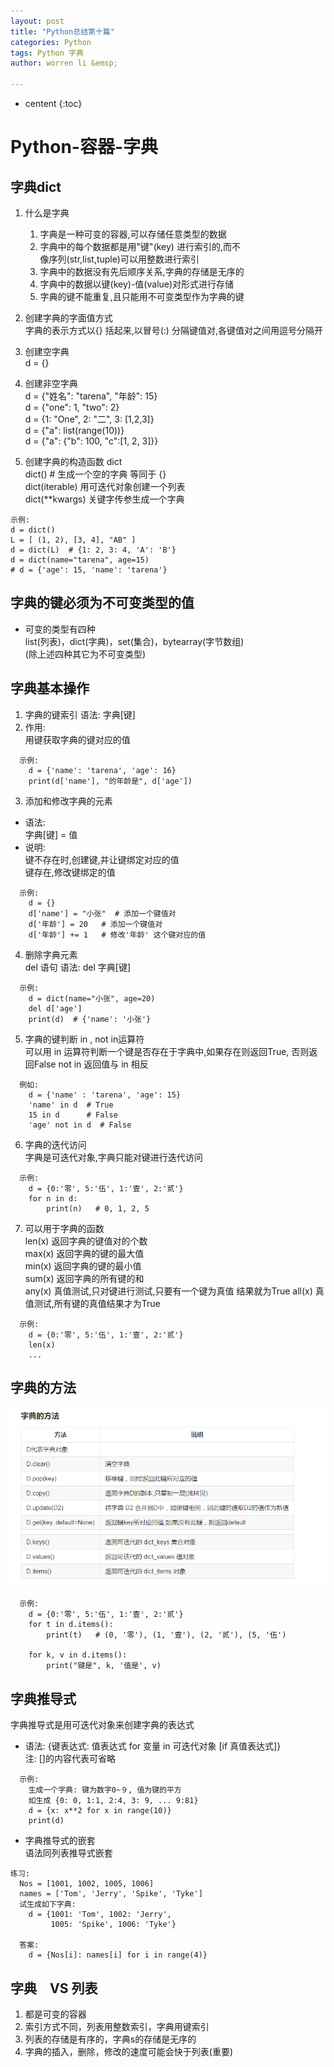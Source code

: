 ```yaml
---
layout: post
title: "Python总结第十篇"
categories: Python
tags: Python 字典
author: worren li &emsp;

---
```


* centent
{:toc}

# Python-容器-字典
## 字典dict
1. 什么是字典  
    1. 字典是一种可变的容器,可以存储任意类型的数据  
    2. 字典中的每个数据都是用"键"(key) 进行索引的,而不  
    像序列(str,list,tuple)可以用整数进行索引  
    3. 字典中的数据没有先后顺序关系,字典的存储是无序的  
    4. 字典中的数据以键(key)-值(value)对形式进行存储  
    5. 字典的键不能重复,且只能用不可变类型作为字典的键  

2. 创建字典的字面值方式  
    字典的表示方式以{} 括起来,以冒号(:) 分隔键值对,各键值对之间用逗号分隔开  

3. 创建空字典  
   d = {}
4. 创建非空字典  
   d = {"姓名": "tarena", "年龄": 15}  
   d = {"one": 1, "two": 2}  
   d = {1: "One", 2: "二", 3: [1,2,3]}  
   d = {"a": list(range(10))}  
   d = {"a": {"b": 100, "c":[1, 2, 3]}}  

5. 创建字典的构造函数 dict  
   dict()   # 生成一个空的字典 等同于 {}  
   dict(iterable)  用可迭代对象创建一个列表  
   dict(**kwargs) 关键字传参生成一个字典
   
```
示例:
d = dict()   
L = [ (1, 2), [3, 4], "AB" ]
d = dict(L)  # {1: 2, 3: 4, 'A': 'B'}
d = dict(name="tarena", age=15)
# d = {'age': 15, 'name': 'tarena'}
```

## 字典的键必须为不可变类型的值  

* 可变的类型有四种  
    list(列表)，dict(字典)，set(集合)，bytearray(字节数组)  
    (除上述四种其它为不可变类型)  

## 字典基本操作  
1. 字典的键索引
   语法:
   字典[键]
2. 作用:  
   用键获取字典的键对应的值  
```
  示例: 
    d = {'name': 'tarena', 'age': 16}
    print(d['name'], "的年龄是", d['age'])
```

3. 添加和修改字典的元素  
* 语法:  
    字典[键] = 值  
* 说明:  
    键不存在时,创建键,并让键绑定对应的值  
    键存在,修改键绑定的值  
```
  示例:
    d = {}
    d['name'] = "小张"  # 添加一个键值对
    d['年龄'] = 20   # 添加一个键值对
    d['年龄'] += 1   # 修改'年龄' 这个键对应的值
```


4. 删除字典元素  
   del 语句
    语法:
      del 字典[键]
```
  示例:
    d = dict(name="小张", age=20)
    del d['age']
    print(d)  # {'name': '小张'}
```

5. 字典的键判断  in , not in运算符  
   可以用 in 运算符判断一个键是否存在于字典中,如果存在则返回True, 否则返回False
    not in 返回值与 in 相反
```
  例如:
    d = {'name' : 'tarena', 'age': 15}
    'name' in d  # True
    15 in d      # False
    'age' not in d  # False
```

6. 字典的迭代访问  
   字典是可迭代对象,字典只能对键进行迭代访问  
```
  示例:
    d = {0:'零', 5:'伍', 1:'壹', 2:'贰'}
    for n in d:
        print(n)   # 0, 1, 2, 5
```


7. 可以用于字典的函数  
   len(x)    返回字典的键值对的个数  
   max(x)    返回字典的键的最大值  
   min(x)    返回字典的键的最小值  
   sum(x)    返回字典的所有键的和  
   any(x)    真值测试,只对键进行测试,只要有一个键为真值  结果就为True
   all(x)    真值测试,所有键的真值结果才为True  
```
  示例:
    d = {0:'零', 5:'伍', 1:'壹', 2:'贰'}
    len(x)
    ...
```

## 字典的方法
![7](../img/7.png)
```
  示例:
    d = {0:'零', 5:'伍', 1:'壹', 2:'贰'}
    for t in d.items():
        print(t)   # (0, '零'), (1, '壹'), (2, '贰'), (5, '伍')

    for k, v in d.items():
        print("键是", k, '值是', v)
```


## 字典推导式  
   字典推导式是用可迭代对象来创建字典的表达式  

* 语法:
    {键表达式: 值表达式 for 变量 in 可迭代对象 [if 真值表达式]}  
    注: []的内容代表可省略  
```
  示例:
    生成一个字典: 键为数字0~９, 值为键的平方
    如生成 {0: 0, 1:1, 2:4, 3: 9, ... 9:81}
    d = {x: x**2 for x in range(10)}
    print(d)
```

* 字典推导式的嵌套  
   语法同列表推导式嵌套  

```
练习:
  Nos = [1001, 1002, 1005, 1006]
  names = ['Tom', 'Jerry', 'Spike', 'Tyke']
  试生成如下字典:
    d = {1001: 'Tom', 1002: 'Jerry',
         1005: 'Spike', 1006: 'Tyke'}

  答案:
    d = {Nos[i]: names[i] for i in range(4)}
```

## 字典　VS 列表  
1. 都是可变的容器  
2. 索引方式不同，列表用整数索引，字典用键索引  
3. 列表的存储是有序的，字典s的存储是无序的  
4. 字典的插入，删除，修改的速度可能会快于列表(重要)  